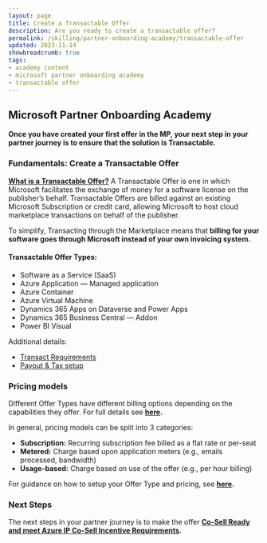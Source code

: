 ```yaml
---
layout: page
title: Create a Transactable Offer
description: Are you ready to create a transactable offer?
permalink: /skilling/partner-onboarding-academy/transactable-offer
updated: 2023-11-14
showbreadcrumb: true
tags: 
- academy content
- microsoft partner onboarding academy
- transactable offer
---
```


## Microsoft Partner Onboarding Academy

**Once you have created your first offer in the MP, your next step in your partner journey is to ensure that the solution is Transactable.**

### Fundamentals: Create a Transactable Offer

**[What is a Transactable Offer?](https://learn.microsoft.com/en-us/partner-center/marketplace/marketplace-commercial-transaction-capabilities-and-considerations#transact-publishing-option)** A Transactable Offer is one in which Microsoft facilitates the exchange of money for a software license on the publisher’s behalf. Transactable Offers are billed against an existing Microsoft Subscription or credit card, allowing Microsoft to host cloud marketplace transactions on behalf of the publisher.

To simplify, Transacting through the Marketplace means that **billing for your software goes through Microsoft instead of your own invoicing system.**

#### Transactable Offer Types:

- Software as a Service (SaaS)
- Azure Application — Managed application
- Azure Container
- Azure Virtual Machine
- Dynamics 365 Apps on Dataverse and Power Apps
- Dynamics 365 Business Central — Addon
- Power BI Visual 

Additional details:
- [Transact Requirements](https://learn.microsoft.com/en-us/partner-center/marketplace/marketplace-commercial-transaction-capabilities-and-considerations#transact-requirements)
- [Payout & Tax setup](https://learn.microsoft.com/en-us/partner-center/set-up-your-payout-account)
 
### Pricing models

Different Offer Types have different billing options depending on the capabilities they offer. For full details see **[here](https://learn.microsoft.com/en-us/partner-center/marketplace/marketplace-commercial-transaction-capabilities-and-considerations#pricing-models).**

In general, pricing models can be split into 3 categories:
- **Subscription:** Recurring subscription fee billed as a flat rate or per-seat
- **Metered:** Charge based upon application meters (e.g., emails processed, bandwidth)
- **Usage-based:** Charge based on use of the offer (e.g., per hour billing)

For guidance on how to setup your Offer Type and pricing, see **[here](https://learn.microsoft.com/en-us/partner-center/marketplace/marketplace-commercial-transaction-capabilities-and-considerations#determine-offer-type-and-pricing-plan).**

### Next Steps

The next steps in your partner journey is to make the offer **[Co-Sell Ready and meet Azure IP Co-Sell Incentive Requirements](/PartnerResources/skilling/partner-onboarding-academy/cosell).**